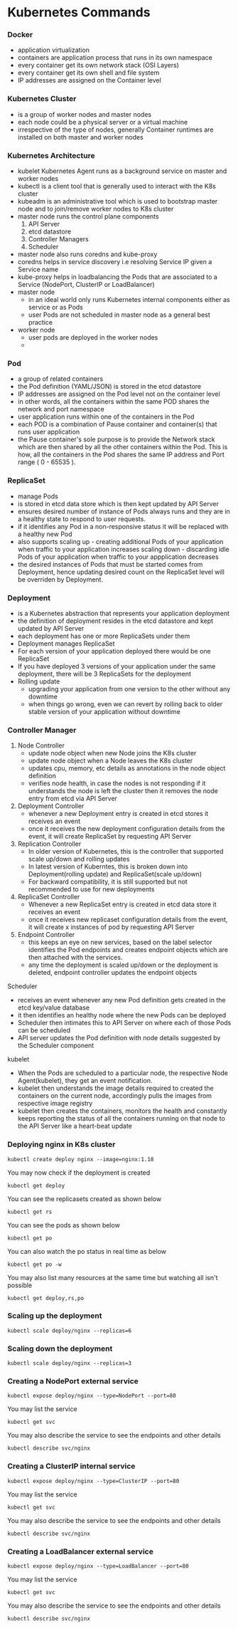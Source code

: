 # Kubernetes Commands

### Docker
 - application virtualization
 - containers are application process that runs in its own namespace
 - every container get its own network stack (OSI Layers)
 - every container get its own shell and file system
 - IP addresses are assigned on the Container level


### Kubernetes Cluster
- is a group of worker nodes and master nodes
- each node could be a physical server or a virtual machine
- irrespective of the type of nodes, generally Container runtimes are installed on both master and worker nodes

### Kubernetes Architecture
- kubelet Kubernetes Agent runs as a background service on master and worker nodes
- kubectl is a client tool that is generally used to interact with the K8s cluster 
- kubeadm is an administrative tool which is used to bootstrap master node and to join/remove worker nodes to K8s cluster
- master node runs the control plane components
    1. API Server
    2. etcd datastore
    3. Controller Managers
    4. Scheduler
- master node also runs coredns and kube-proxy
- coredns helps in service discovery i.e resolving Service IP given a Service name
- kube-proxy helps in loadbalancing the Pods that are associated to a Service (NodePort, ClusterIP or LoadBalancer)
- master node
    - in an ideal world only runs Kubernetes internal components either as service or as Pods
    - user Pods are not scheduled in master node as a general best practice
- worker node
    - user pods are deployed in the worker nodes
    - 
### Pod
- a group of related containers
- the Pod definition (YAML/JSON) is stored in the etcd datastore
- IP addresses are assigned on the Pod level not on the container level
- in other words, all the containers within the same POD shares the network and port namespace
- user application runs within one of the containers in the Pod
- each POD is a combination of Pause container and container(s) that runs user application
- the Pause container's sole purpose is to provide the Network stack which are then shared by all the other containers within the Pod. This is how, all the containers in the Pod shares the same IP address and Port range ( 0 - 65535 ).

### ReplicaSet
- manage Pods
- is stored in etcd data store which is then kept updated by API Server
- ensures desired number of instance of Pods always runs and they are in a healthy state to respond to user requests.
- if it identifies any Pod in a non-responsive status it will be replaced with a healthy new Pod
- also supports
    scaling up - creating additional Pods of your application when traffic to your application increases
    scaling down - discarding idle Pods of your application when traffic to your appplication decreases
- the desired instances of Pods that must be started comes from Deployment, hence updating desired count on the ReplicaSet level will be overriden by Deployment.

### Deployment
- is a Kubernetes abstraction that represents your application deployment
- the definition of deployment resides in the etcd datastore and kept updated by API Server
- each deployment has one or more ReplicaSets under them
- Deployment manages ReplicaSet
- For each version of your application deployed there would be one ReplicaSet
- If you have deployed 3 versions of your application under the same deployment, there will be 3 ReplicaSets for the deployment
- Rolling update
    - upgrading your application from one version to the other without any downtime
    - when things go wrong, even we can revert by rolling back to older stable version of your application without downtime

### Controller Manager
1. Node Controller
    - update node object when new Node joins the K8s cluster
    - update node object when a Node leaves the K8s cluster
    - updates cpu, memory, etc details as annotations in the node object definition
    - verifies node health, in case the nodes is not responding if it understands the node is left the cluster then it removes
      the node entry from etcd via API Server
3. Deployment Controller
    - whenever a new Deployment entry is created in etcd stores it receives an event
    - once it receives the new deployment configuration details from the event, it will create ReplicaSet by requesting API Server
4. Replication Controller
   - In older version of Kubernetes, this is the controller that supported scale up/down and rolling updates
   - In latest version of Kuberntes, this is broken down into Deployment(rolling update) and ReplicaSet(scale up/down)
   - For backward compatibility, it is still supported but not recommended to use for new deployments
6. ReplicaSet Controller
     - Whenever a new ReplicaSet entry is created in etcd data store it receives an event
     - once it receives new replicaset configuration details from the event, it will create x instances of pod by requesting API Server
7. Endpoint Controller
     - this keeps an eye on new services, based on the label selector identifies the Pod endpoints and creates endpoint objects which are then attached with the services.
     - any time the deployment is scaled up/down or the deployment is deleted, endpoint controller updates the endpoint objects

Scheduler 
  - receives an event whenever any new Pod definition gets created in the etcd key/value database
  - it then identifies an healthy node where the new Pods can be deployed
  - Scheduler then intimates this to API Server on where each of those Pods can be scheduled
  - API server updates the Pod definition with node details suggested by the Scheduler component
  
kubelet
- When the Pods are scheduled to a particular node, the respective Node Agent(kubelet), they get an event notification.
- kubelet then understands the image details required to created the containers on the current node, accordingly pulls the images
  from respective image registry 
- kubelet then creates the containers, monitors the health and constantly keeps reporting the status of all the containers running
  on that node to the API Server like a heart-beat update
  
### Deploying nginx in K8s cluster
```
kubectl create deploy nginx --image=nginx:1.18
```
You may now check if the deployment is created 
```
kubectl get deploy
```
You can see the replicasets created as shown below
```
kubectl get rs
```
You can see the pods as shown below
```
kubectl get po
```
You can also watch the po status in real time as below
```
kubectl get po -w
```

You may also list many resources at the same time but watching all isn't possible
```
kubectl get deploy,rs,po
```

### Scaling up the deployment
```
kubectl scale deploy/nginx --replicas=6
```

### Scaling down the deployment
```
kubectl scale deploy/nginx --replicas=3
```

### Creating a NodePort external service
```
kubectl expose deploy/nginx --type=NodePort --port=80
```

You may list the service
```
kubectl get svc
```
You may also describe the service to see the endpoints and other details
```
kubectl describe svc/nginx 
```

### Creating a ClusterIP internal service
```
kubectl expose deploy/nginx --type=ClusterIP --port=80
```

You may list the service
```
kubectl get svc
```
You may also describe the service to see the endpoints and other details
```
kubectl describe svc/nginx 
```

### Creating a LoadBalancer external service
```
kubectl expose deploy/nginx --type=LoadBalancer --port=80
```

You may list the service
```
kubectl get svc
```
You may also describe the service to see the endpoints and other details
```
kubectl describe svc/nginx 
```
